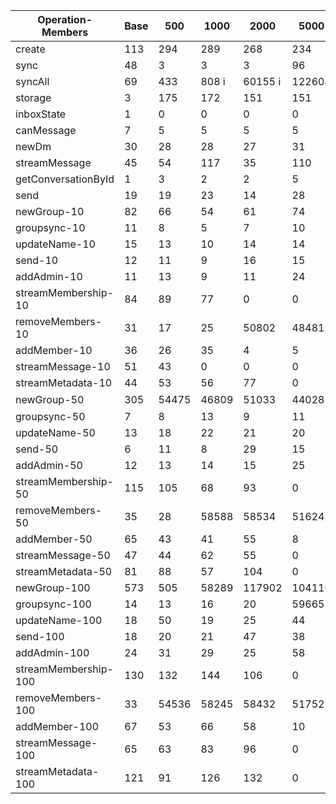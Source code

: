 | Operation-Members    | Base | 500   | 1000  | 2000    | 5000     | 10000  | Min | Max    | Increase |
| -------------------- | ---- | ----- | ----- | ------- | -------- | ------ | --- | ------ | -------- |
| create               | 113  | 294   | 289   | 268     | 234      | 245    | 113 | 294    | 3x       |
| sync                 | 48   | 3     | 3     | 3       | 96       | 34     | 3   | 96     | 37x      |
| syncAll              | 69   | 433   | 808 i | 60155 i | 122604   | 300978 | 69  | 300978 | 4334x    |
| storage              | 3    | 175   | 172   | 151     | 151      | 336    | 3   | 336    | 112x     |
| inboxState           | 1    | 0     | 0     | 0       | 0        | 0      | 0   | 1      | 2x       |
| canMessage           | 7    | 5     | 5     | 5       | 5        | 5      | 5   | 7      | 1x       |
| newDm                | 30   | 28    | 28    | 27      | 31       | 41     | 27  | 41     | 2x       |
| streamMessage        | 45   | 54    | 117   | 35      | 110      | 102    | 35  | 117    | 3x       |
| getConversationById  | 1    | 3     | 2     | 2       | 5        | 11     | 1   | 11     | 11x      |
| send                 | 19   | 19    | 23    | 14      | 28       | 17     | 14  | 28     | 2x       |
| newGroup-10          | 82   | 66    | 54    | 61      | 74       | 54     | 54  | 82     | 2x       |
| groupsync-10         | 11   | 8     | 5     | 7       | 10       | 14     | 5   | 14     | 3x       |
| updateName-10        | 15   | 13    | 10    | 14      | 14       | 15     | 10  | 15     | 2x       |
| send-10              | 12   | 11    | 9     | 16      | 15       | 18     | 9   | 18     | 2x       |
| addAdmin-10          | 11   | 13    | 9     | 11      | 24       | 10     | 9   | 24     | 3x       |
| streamMembership-10  | 84   | 89    | 77    | 0       | 0        | 0      | 0   | 89     | 1x       |
| removeMembers-10     | 31   | 17    | 25    | 50802   | 48481 ℹ | 43058  | 17  | 50802  | 2917x    |
| addMember-10         | 36   | 26    | 35    | 4       | 5        | 4      | 4   | 36     | 10x      |
| streamMessage-10     | 51   | 43    | 0     | 0       | 0        | 0      | 0   | 51     | 1x       |
| streamMetadata-10    | 44   | 53    | 56    | 77      | 0        | 0      | 0   | 77     | 1x       |
| newGroup-50          | 305  | 54475 | 46809 | 51033   | 44028 ℹ | 43968  | 305 | 54475  | 179x     |
| groupsync-50         | 7    | 8     | 13    | 9       | 11       | 59774  | 7   | 59774  | 8852x    |
| updateName-50        | 13   | 18    | 22    | 21      | 20       | 28     | 13  | 28     | 2x       |
| send-50              | 6    | 11    | 8     | 29      | 15       | 20     | 6   | 29     | 5x       |
| addAdmin-50          | 12   | 13    | 14    | 15      | 25       | 34     | 12  | 34     | 3x       |
| streamMembership-50  | 115  | 105   | 68    | 93      | 0        | 0      | 0   | 115    | 1x       |
| removeMembers-50     | 35   | 28    | 58588 | 58534   | 51624    | 51796  | 28  | 58588  | 2064x    |
| addMember-50         | 65   | 43    | 41    | 55      | 8        | 7      | 7   | 65     | 9x       |
| streamMessage-50     | 47   | 44    | 62    | 55      | 0        | 0      | 0   | 62     | 1x       |
| streamMetadata-50    | 81   | 88    | 57    | 104     | 0        | 0      | 0   | 104    | 1x       |
| newGroup-100         | 573  | 505   | 58289 | 117902  | 104110   | 164069 | 505 | 164069 | 325x     |
| groupsync-100        | 14   | 13    | 16    | 20      | 59665    | 59705  | 13  | 59705  | 4596x    |
| updateName-100       | 18   | 50    | 19    | 25      | 44       | 30     | 18  | 50     | 3x       |
| send-100             | 18   | 20    | 21    | 47      | 38       | 37     | 18  | 47     | 3x       |
| addAdmin-100         | 24   | 31    | 29    | 25      | 58       | 28     | 24  | 58     | 2x       |
| streamMembership-100 | 130  | 132   | 144   | 106     | 0        | 0      | 0   | 144    | 1x       |
| removeMembers-100    | 33   | 54536 | 58245 | 58432   | 51752    | 51750  | 33  | 58432  | 1764x    |
| addMember-100        | 67   | 53    | 66    | 58      | 10       | 9      | 9   | 67     | 7x       |
| streamMessage-100    | 65   | 63    | 83    | 96      | 0        | 0      | 0   | 96     | 1x       |
| streamMetadata-100   | 121  | 91    | 126   | 132     | 0        | 0      | 0   | 132    | 1x       |
